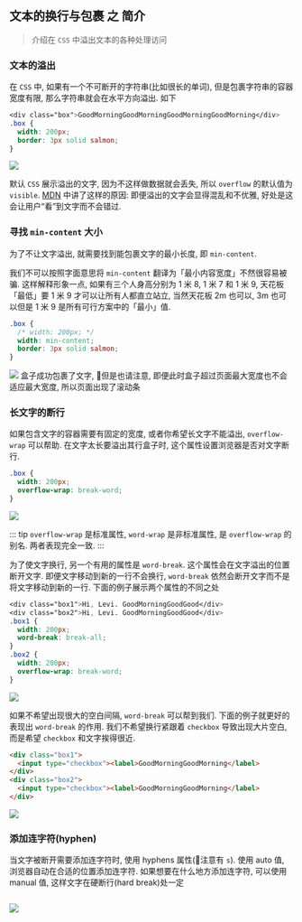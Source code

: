 ## 文本的换行与包裹 之 简介
> 介绍在 `CSS` 中溢出文本的各种处理访问

### 文本的溢出
在 `CSS` 中, 如果有一个不可断开的字符串(比如很长的单词), 但是包裹字符串的容器宽度有限, 那么字符串就会在水平方向溢出. 如下
```css
<div class="box">GoodMorningGoodMorningGoodMorningGoodMorning</div>
.box {
  width: 200px;
  border: 3px solid salmon;
}
```

![](../../image/Snipaste_2022-09-15_21-10-27.png)

默认 `CSS` 展示溢出的文字, 因为不这样做数据就会丢失, 所以 `overflow` 的默认值为 `visible`. [MDN](https://developer.mozilla.org/en-US/docs/Web/CSS/CSS_Text/Wrapping_Text) 中讲了这样的原因: 即便溢出的文字会显得混乱和不优雅, 好处是这会让用户“看”到文字而不会错过. 

### 寻找 `min-content` 大小
为了不让文字溢出, 就需要找到能包裹文字的最小长度, 即 `min-content`. 

我们不可以按照字面意思将 `min-content` 翻译为「最小内容宽度」不然很容易被骗. 这样解释形象一点, 如果有三个人身高分别为 1 米 8, 1 米 7 和 1 米 9, 天花板「最低」要 1 米 9 才可以让所有人都直立站立, 当然天花板 2m 也可以, 3m 也可以但是 1 米 9 是所有可行方案中的「最小」值.
```css
.box {
  /* width: 200px; */
  width: min-content;
  border: 3px solid salmon;
}
```
![](../../image/Snipaste_2022-09-15_22-03-57.png)
盒子成功包裹了文字, 📕但是也请注意, 即便此时盒子超过页面最大宽度也不会适应最大宽度, 所以页面出现了滚动条
### 长文字的断行
如果包含文字的容器需要有固定的宽度, 或者你希望长文字不能溢出, `overflow-wrap` 可以帮助. 在文字太长要溢出其行盒子时, 这个属性设置浏览器是否对文字断行.
```css
.box {
  width: 200px;
  overflow-wrap: break-word;
}
```
![](../../image/Snipaste_2022-09-16_08-43-32.png)

::: tip
`overflow-wrap` 是标准属性, `word-wrap` 是非标准属性, 是 `overflow-wrap` 的别名. 两者表现完全一致.
:::

为了使文字换行, 另一个有用的属性是 `word-break`. 这个属性会在文字溢出的位置断开文字. 即便文字移动到新的一行不会换行, `word-break` 依然会断开文字而不是将文字移动到新的一行. 下面的例子展示两个属性的不同之处
```css
<div class="box1">Hi, Levi. GoodMorningGoodGood</div>
<div class="box2">Hi, Levi. GoodMorningGoodGood</div>
.box1 {
  width: 200px;
  word-break: break-all;
}
.box2 {
  width: 200px;
  overflow-wrap: break-word;
}
```
![](../../image/Snipaste_2022-09-16_09-02-39.png)

如果不希望出现很大的空白间隔, `word-break` 可以帮到我们. 下面的例子就更好的表现出 `word-break` 的作用. 我们不希望换行紧跟着 `checkbox` 导致出现大片空白, 而是希望 `checkbox` 和文字挨得很近.
```html
<div class="box1">
  <input type="checkbox"><label>GoodMorningGoodMorning</label>
</div>
<div class="box2">
  <input type="checkbox"><label>GoodMorningGoodMorning</label>
</div>
```
![](../../image/Snipaste_2022-09-16_22-13-46.png)

### 添加连字符(hyphen)
当文字被断开需要添加连字符时, 使用 hyphens 属性(📕注意有 `s`). 使用 auto 值, 浏览器自动在合适的位置添加连字符. 如果想要在什么地方添加连字符, 可以使用 manual 值, 这样文字在硬断行(hard break)处一定



```html
```
![](../../image/)

